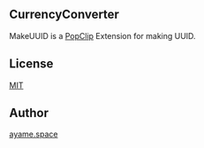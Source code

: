 CurrencyConverter
----

MakeUUID is a [PopClip](https://pilotmoon.com/popclip/) Extension for making UUID.

## License
[MIT](LICENSE)

## Author
[ayame.space](https://ayame.space/)
